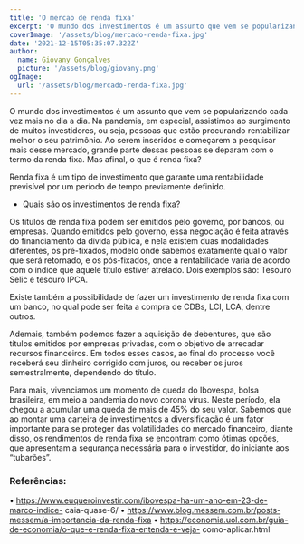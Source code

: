 ```yaml
---
title: 'O mercao de renda fixa'
excerpt: 'O mundo dos investimentos é um assunto que vem se popularizando cada vez mais no dia a dia. Na pandemia, em especial, assistimos ao surgimento de muitos investidores, ou seja, pessoas que estão procurando rentabilizar melhor o seu patrimônio. Ao serem inseridos e começarem a pesquisar mais desse mercado, grande parte dessas pessoas se deparam com o termo da renda fixa. Mas afinal, o que é renda fixa?'
coverImage: '/assets/blog/mercado-renda-fixa.jpg' 
date: '2021-12-15T05:35:07.322Z'
author:
  name: Giovany Gonçalves
  picture: '/assets/blog/giovany.png'
ogImage:
  url: '/assets/blog/mercado-renda-fixa.jpg'
---
```


  O mundo dos investimentos é um assunto que vem se popularizando cada vez mais no dia a dia. Na pandemia, em especial, assistimos ao surgimento de muitos investidores, ou seja, pessoas que estão procurando rentabilizar melhor o seu patrimônio. Ao serem inseridos e começarem a pesquisar mais desse mercado, grande parte dessas pessoas se deparam com o termo da renda fixa. Mas afinal, o que é renda fixa?

  Renda fixa é um tipo de investimento que garante uma rentabilidade previsível por um período de tempo previamente definido.
  
  -	Quais são os investimentos de renda fixa?

  Os títulos de renda fixa podem ser emitidos pelo governo, por bancos, ou empresas. Quando emitidos pelo governo, essa negociação é feita através do financiamento da dívida pública, e nela existem duas modalidades diferentes, os pré-fixados, modelo onde sabemos exatamente qual o valor que será retornado, e os pós-fixados, onde a rentabilidade varia de acordo com o índice que aquele título estiver atrelado. Dois exemplos são: Tesouro Selic e tesouro IPCA.

  Existe também a possibilidade de fazer um investimento de renda fixa com um banco, no qual pode ser feita a compra de CDBs, LCI, LCA, dentre outros.
  
  Ademais, também podemos fazer a aquisição de debentures, que são títulos emitidos por empresas privadas, com o objetivo de arrecadar recursos financeiros. Em todos esses casos, ao final do processo você receberá seu dinheiro corrigido com juros, ou receber os juros semestralmente, dependendo do título.

  Para mais, vivenciamos um momento de queda do Ibovespa, bolsa brasileira, em meio a pandemia do novo corona vírus. Neste período, ela chegou a acumular uma queda de mais de 45% do seu valor. Sabemos que ao montar uma carteira de investimentos a diversificação é um fator importante para se proteger das volatilidades do mercado financeiro, diante disso, os rendimentos de renda fixa se encontram como ótimas opções, que apresentam a segurança necessária para o investidor, do iniciante aos “tubarões”.

### Referências:

•  https://www.euqueroinvestir.com/ibovespa-ha-um-ano-em-23-de-marco-indice- caia-quase-6/
•  https://www.blog.messem.com.br/posts-messem/a-importancia-da-renda-fixa
•  https://economia.uol.com.br/guia-de-economia/o-que-e-renda-fixa-entenda-e-veja- como-aplicar.html

